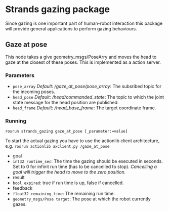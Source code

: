 # Strands gazing package
Since gazing is one important part of human-robot interaction this package will provide general applications to perform gazing behaviours.

## Gaze at pose
This node takes a give geometry_msgs/PoseArry and moves the head to gaze at the closest of these poses. This is implemented as a action server.

### Parameters
* `pose_array` _Default: /gaze_at_pose/pose_array_: The subsribed topic for the incoming poses.
* `head_pose` _Default: /head/commanded_state_: The topic to which the joint state message for the head position are published.
* `head_frame` _Default: /head_base_frame_: The target coordinate frame.

### Running
```
rosrun strands_gazing gaze_at_pose [_parameter:=value]
```
To start the actual gazing you have to use the actionlib client architecture, e.g. `rosrun actionlib axclient.py /gaze_at_pose`
* goal
 * `int32 runtime_sec`: The time the gazing should be executed in seconds. Set to 0 for infinit run time (has to be cancelled to stop). _Cancelling a goal will trigger the head to move to the zero position._
* result
 * `bool expired`: true if run time is up, false if cancelled.
* feedback
 * `float32 remaining_time`: The remaining run time.
 * `geometry_msgs/Pose target`: The pose at which the robot currently gazes.


